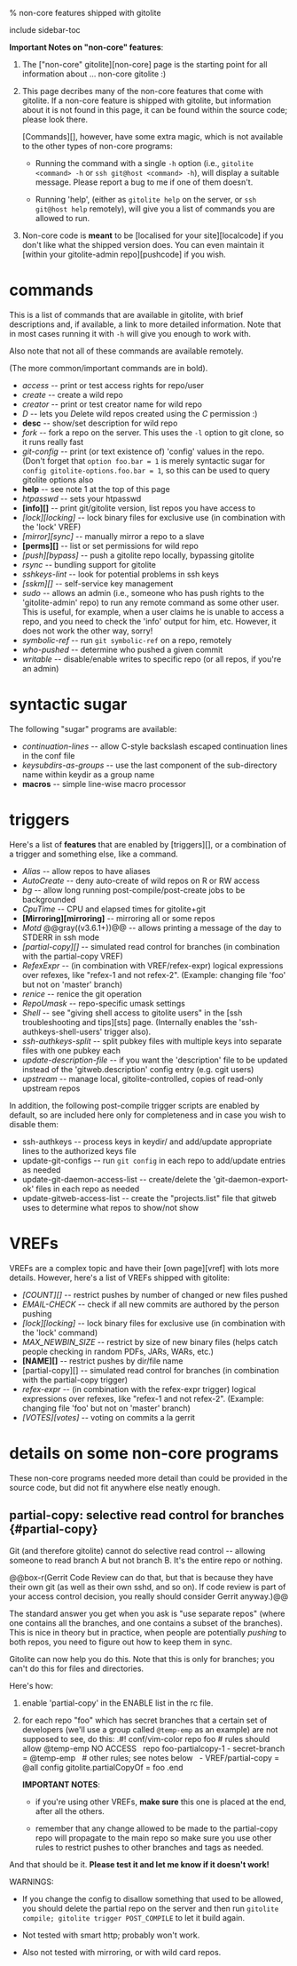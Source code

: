 <!-- options: toc -->

% non-core features shipped with gitolite

include sidebar-toc

**Important Notes on "non-core" features**:

1.  The ["non-core" gitolite][non-core] page is the starting point for all
    information about ... non-core gitolite :)

2.  This page decribes many of the non-core features that come with gitolite.
    If a non-core feature is shipped with gitolite, but information about it
    is not found in this page, it can be found within the source code; please
    look there.

    [Commands][], however, have some extra magic, which is not available to
    the other types of non-core programs:

      * Running the command with a single `-h` option (i.e., `gitolite
        <command> -h` or `ssh git@host <command> -h`), will display a suitable
        message.  Please report a bug to me if one of them doesn't.

      * Running 'help', (either as `gitolite help` on the server, or `ssh
        git@host help` remotely), will give you a list of commands you are
        allowed to run.

3.  Non-core code is **meant** to be [localised for your site][localcode] if
    you don't like what the shipped version does.  You can even maintain it
    [within your gitolite-admin repo][pushcode] if you wish.

# commands

This is a list of commands that are available in gitolite, with brief
descriptions and, if available, a link to more detailed information.  Note
that in most cases running it with `-h` will give you enough to work with.

Also note that not all of these commands are available remotely.

(The more common/important commands are in bold).

  * *access* -- print or test access rights for repo/user
  * *create* -- create a wild repo
  * *creator* -- print or test creator name for wild repo
  * *D* -- lets you *D*elete wild repos created using the *C* permission :)
  * **desc** -- show/set description for wild repo
  * *fork* -- fork a repo on the server.  This uses the `-l` option to git
    clone, so it runs really fast
  * *git-config* -- print (or text existence of) 'config' values in the repo.
    (Don't forget that `option foo.bar = 1` is merely syntactic sugar for
    `config gitolite-options.foo.bar = 1`, so this can be used to query
    gitolite options also
  * **help** -- see note 1 at the top of this page
  * *htpasswd* -- sets your htpasswd
  * **[info][]** -- print git/gitolite version, list repos you have access to
  * *[lock][locking]* -- lock binary files for exclusive use (in combination
    with the 'lock' VREF)
  * *[mirror][sync]* -- manually mirror a repo to a slave
  * **[perms][]** -- list or set permissions for wild repo
  * *[push][bypass]* -- push a gitolite repo locally, bypassing gitolite
  * *rsync* -- bundling support for gitolite
  * *sshkeys-lint* -- look for potential problems in ssh keys
  * *[sskm][]* -- self-service key management
  * *sudo* -- allows an admin (i.e., someone who has push rights to the
    'gitolite-admin' repo) to run any remote command as some other user.  This
    is useful, for example, when a user claims he is unable to access a repo,
    and you need to check the 'info' output for him, etc.  However, it does
    not work the other way, sorry!
  * *symbolic-ref* -- run `git symbolic-ref` on a repo, remotely
  * *who-pushed* -- determine who pushed a given commit
  * *writable* -- disable/enable writes to specific repo (or all repos, if
    you're an admin)

# syntactic sugar

The following "sugar" programs are available:

  * *continuation-lines* -- allow C-style backslash escaped continuation lines
    in the conf file
  * *keysubdirs-as-groups* -- use the last component of the sub-directory name
    within keydir as a group name
  * **macros** -- simple line-wise macro processor

# triggers

Here's a list of **features** that are enabled by [triggers][], or a
combination of a trigger and something else, like a command.

  * *Alias* -- allow repos to have aliases
  * *AutoCreate* -- deny auto-create of wild repos on R or RW access
  * *bg* -- allow long running post-compile/post-create jobs to be
    backgrounded
  * *CpuTime* -- CPU and elapsed times for gitolite+git
  * **[Mirroring][mirroring]** -- mirroring all or some repos
  * *Motd* @@gray((v3.6.1+))@@ -- allows printing a message of the day to
    STDERR in ssh mode
  * *[partial-copy][]* -- simulated read control for branches (in combination
    with the partial-copy VREF)
  * *RefexExpr* -- (in combination with VREF/refex-expr) logical expressions
    over refexes, like "refex-1 and not refex-2".  (Example: changing file
    'foo' but not on 'master' branch)
  * *renice* -- renice the git operation
  * *RepoUmask* -- repo-specific umask settings
  * *Shell* -- see "giving shell access to gitolite users" in the [ssh
    troubleshooting and tips][sts] page.  (Internally enables the
    'ssh-authkeys-shell-users' trigger also).
  * *ssh-authkeys-split* -- split pubkey files with multiple keys into
    separate files with one pubkey each
  * *update-description-file* -- if you want the 'description' file to be
    updated instead of the 'gitweb.description' config entry (e.g. cgit users)
  * *upstream* -- manage local, gitolite-controlled, copies of read-only
    upstream repos

In addition, the following post-compile trigger scripts are enabled by
default, so are included here only for completeness and in case you wish to
disable them:

  * ssh-authkeys -- process keys in keydir/ and add/update appropriate lines
    to the authorized keys file
  * update-git-configs -- run `git config` in each repo to add/update entries
    as needed
  * update-git-daemon-access-list -- create/delete the 'git-daemon-export-ok'
    files in each repo as needed
  * update-gitweb-access-list -- create the "projects.list" file that gitweb
    uses to determine what repos to show/not show

# VREFs

VREFs are a complex topic and have their [own page][vref] with lots more
details.  However, here's a list of VREFs shipped with gitolite:

  * *[COUNT][]* -- restrict pushes by number of changed or new files pushed
  * *EMAIL-CHECK* -- check if all new commits are authored by the person pushing
  * *[lock][locking]* -- lock binary files for exclusive use (in combination
    with the 'lock' command)
  * *MAX\_NEWBIN\_SIZE* -- restrict by size of new binary files (helps catch
    people checking in random PDFs, JARs, WARs, etc.)
  * **[NAME][]** -- restrict pushes by dir/file name
  * [partial-copy][] -- simulated read control for branches (in combination
    with the partial-copy trigger)
  * *refex-expr* -- (in combination with the refex-expr trigger) logical
    expressions over refexes, like "refex-1 and not refex-2".  (Example:
    changing file 'foo' but not on 'master' branch)
  * *[VOTES][votes]* -- voting on commits a la gerrit

# details on some non-core programs

These non-core programs needed more detail than could be provided in the
source code, but did not fit anywhere else neatly enough.

## partial-copy: selective read control for branches {#partial-copy}

Git (and therefore gitolite) cannot do selective read control -- allowing
someone to read branch A but not branch B.  It's the entire repo or nothing.

@@box-r(Gerrit Code Review can do that, but that is because they have their
own git (as well as their own sshd, and so on).  If code review is part of
your access control decision, you really should consider Gerrit anyway.)@@

The standard answer you get when you ask is "use separate repos" (where one
contains all the branches, and one contains a subset of the branches).  This
is nice in theory but in practice, when people are potentially *pushing* to
both repos, you need to figure out how to keep them in sync.

Gitolite can now help you do this.  Note that this is only for branches; you
can't do this for files and directories.

Here's how:

1.  enable 'partial-copy' in the ENABLE list in the rc file.

2.  for each repo "foo" which has secret branches that a certain set of
    developers (we'll use a group called `@temp-emp` as an example) are not
    supposed to see, do this:
.#! conf/vim-color
        repo foo
            # rules should allow @temp-emp NO ACCESS
         
        repo foo-partialcopy-1
            -   secret-branch               =   @temp-emp
         
            # other rules; see notes below
         
            -   VREF/partial-copy           =   @all
            config gitolite.partialCopyOf   =   foo
.end

    <!-- the above block uses Unicode 00A0 (space) to make it look like one block!  -->

    **IMPORTANT NOTES**:

      * if you're using other VREFs, **make sure** this one is placed at the
        end, after all the others.

      * remember that any change allowed to be made to the partial-copy repo
        will propagate to the main repo so make sure you use other rules to
        restrict pushes to other branches and tags as needed.

And that should be it.  **Please test it and let me know if it doesn't work!**

WARNINGS:

  * If you change the config to disallow something that used to be allowed,
    you should delete the partial repo on the server and then run `gitolite
    compile; gitolite trigger POST_COMPILE` to let it build again.

  * Not tested with smart http; probably won't work.

  * Also not tested with mirroring, or with wild card repos.
